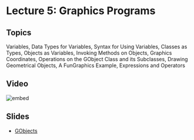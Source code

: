 # Lecture 5: Graphics Programs

## Topics

Variables, Data Types for Variables, Syntax for Using Variables, Classes as Types, Objects as Variables, Invoking Methods on Objects, Graphics Coordinates, Operations on the GObject Class and its Subclasses, Drawing Geometrical Objects, A FunGraphics Example, Expressions and Operators

## Video

![embed](http://www.youtube.com/embed/NPzPnycCFuE)

## Slides

* [GObjects](05-gobjects.pdf)
